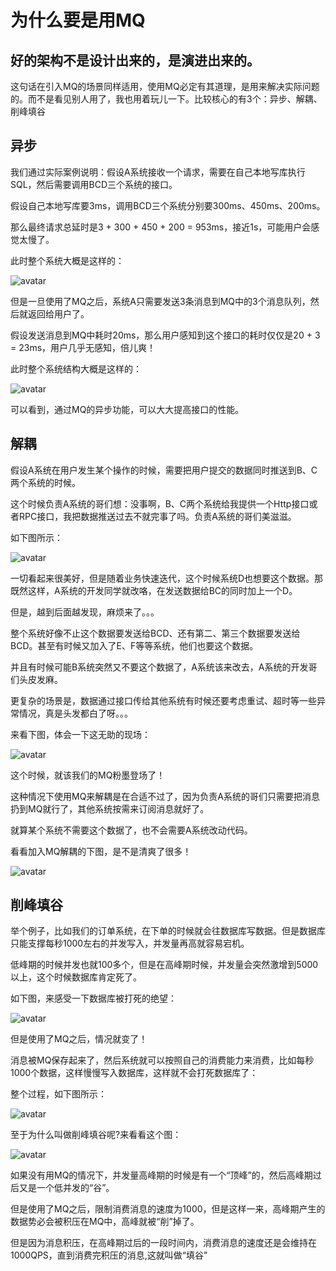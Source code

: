 # 为什么要是用MQ
## 好的架构不是设计出来的，是演进出来的。
这句话在引入MQ的场景同样适用，使用MQ必定有其道理，是用来解决实际问题的。而不是看见别人用了，我也用着玩儿一下。比较核心的有3个：异步、解耦、削峰填谷
## 异步
我们通过实际案例说明：假设A系统接收一个请求，需要在自己本地写库执行SQL，然后需要调用BCD三个系统的接口。

假设自己本地写库要3ms，调用BCD三个系统分别要300ms、450ms、200ms。

那么最终请求总延时是3 + 300 + 450 + 200 = 953ms，接近1s，可能用户会感觉太慢了。

此时整个系统大概是这样的：

![avatar](https://img1.sycdn.imooc.com/5d22027300016d4d06790292.jpg)

但是一旦使用了MQ之后，系统A只需要发送3条消息到MQ中的3个消息队列，然后就返回给用户了。

假设发送消息到MQ中耗时20ms，那么用户感知到这个接口的耗时仅仅是20 + 3 = 23ms，用户几乎无感知，倍儿爽！

此时整个系统结构大概是这样的：

![avatar](https://img1.sycdn.imooc.com/5d22028500018afd06810243.jpg)

可以看到，通过MQ的异步功能，可以大大提高接口的性能。

## 解耦

假设A系统在用户发生某个操作的时候，需要把用户提交的数据同时推送到B、C两个系统的时候。

这个时候负责A系统的哥们想：没事啊，B、C两个系统给我提供一个Http接口或者RPC接口，我把数据推送过去不就完事了吗。负责A系统的哥们美滋滋。

如下图所示：

![avatar](https://img2.sycdn.imooc.com/5d22029a000111b006760244.jpg)

一切看起来很美好，但是随着业务快速迭代，这个时候系统D也想要这个数据。那既然这样，A系统的开发同学就改咯，在发送数据给BC的同时加上一个D。

但是，越到后面越发现，麻烦来了。。。

整个系统好像不止这个数据要发送给BCD、还有第二、第三个数据要发送给BCD。甚至有时候又加入了E、F等等系统，他们也要这个数据。

并且有时候可能B系统突然又不要这个数据了，A系统该来改去，A系统的开发哥们头皮发麻。

更复杂的场景是，数据通过接口传给其他系统有时候还要考虑重试、超时等一些异常情况，真是头发都白了呀。。。

来看下图，体会一下这无助的现场：

![avatar](https://img2.sycdn.imooc.com/5d2202bb0001b11510660585.jpg)

这个时候，就该我们的MQ粉墨登场了！

这种情况下使用MQ来解耦是在合适不过了，因为负责A系统的哥们只需要把消息扔到MQ就行了，其他系统按需来订阅消息就好了。

就算某个系统不需要这个数据了，也不会需要A系统改动代码。

看看加入MQ解耦的下图，是不是清爽了很多！

![avatar](https://img1.sycdn.imooc.com/5d2202eb00011a7d10390595.jpg)

## 削峰填谷

举个例子，比如我们的订单系统，在下单的时候就会往数据库写数据。但是数据库只能支撑每秒1000左右的并发写入，并发量再高就容易宕机。

低峰期的时候并发也就100多个，但是在高峰期时候，并发量会突然激增到5000以上，这个时候数据库肯定死了。

如下图，来感受一下数据库被打死的绝望：

![avatar](https://img2.sycdn.imooc.com/5d220325000193e806480453.jpg)

但是使用了MQ之后，情况就变了！

消息被MQ保存起来了，然后系统就可以按照自己的消费能力来消费，比如每秒1000个数据，这样慢慢写入数据库，这样就不会打死数据库了：

整个过程，如下图所示：

![avatar](https://img4.sycdn.imooc.com/5d2203570001934406200690.jpg)

至于为什么叫做削峰填谷呢?来看看这个图：

![avatar](https://img3.sycdn.imooc.com/5d22037300017fa310730379.jpg)

如果没有用MQ的情况下，并发量高峰期的时候是有一个“顶峰”的，然后高峰期过后又是一个低并发的“谷”。

但是使用了MQ之后，限制消费消息的速度为1000，但是这样一来，高峰期产生的数据势必会被积压在MQ中，高峰就被“削”掉了。

但是因为消息积压，在高峰期过后的一段时间内，消费消息的速度还是会维持在1000QPS，直到消费完积压的消息,这就叫做“填谷”


